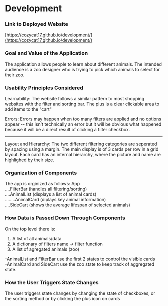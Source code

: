 # Development

### Link to Deployed Website

[https://cozycat17.github.io/development/](https://cozycat17.github.io/development/)

### Goal and Value of the Application

The application allows people to learn about different animals. The intended audience is a
zoo designer who is trying to pick which animals to select for their zoo.

### Usability Principles Considered

Learnability: The website follows a similar pattern to most shopping websites with the filter and sorting bar. The plus is a clear clickable area to add items to the "cart"

Errors: Errors may happen when too many filters are applied and no options appear -- this
isn't technically an error but it will be obvious what happened because it will be a direct
result of clicking a filter checkbox.

---

Layout and Hierarchy:
The two different filtering categories are seperated by spacing using a margin. The main display is of 3 cards per row in a grid layout. Each card has an internal hierarchy, where the picture and name are highlighed by their size.

### Organization of Components

The app is orginized as follows:
App \
....FilterBar (handles all filtering/sorting) \
....AnimalList (displays a list of animal cards) \
........AnimalCard (diplays key animal information) \
....SideCart (shows the average lifespan of selected animals)

### How Data is Passed Down Through Components

On the top level there is:

1. A list of all animals/data
2. A dictionary of filters name -> filter function
3. A list of agregated animals (zoo)

-AnimalList and FilterBar use the first 2 states to control the visible cards\
-AnimalCard and SideCart use the zoo state to keep track of aggregated state.

### How the User Triggers State Changes

The user triggers state changes by changing the state of checkboxes, or the sorting method
or by clicking the plus icon on cards
